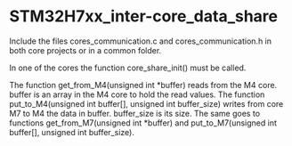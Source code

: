 # STM32H7xx_inter-core_data_share

Include the files cores_communication.c and cores_communication.h in both core projects or in a common folder.

In one of the cores the function core_share_init() must be called.

The function get_from_M4(unsigned int \*buffer) reads from the M4 core. buffer is an array in the M4 core to hold the read values.
The function put_to_M4(unsigned int buffer[], unsigned int buffer_size) writes from core M7 to M4 the data in buffer. buffer_size is its size.
The same goes to functions get_from_M7(unsigned int \*buffer) and put_to_M7(unsigned int buffer[], unsigned int buffer_size).
